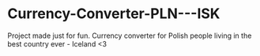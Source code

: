 # Currency-Converter-PLN---ISK
Project made just for fun. Currency converter for Polish people living in the best country ever - Iceland &lt;3
